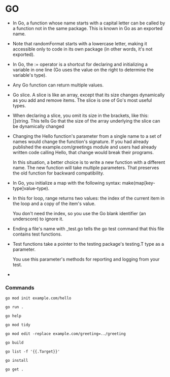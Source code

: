 # GO

- In Go, a function whose name starts with a capital letter can be called by a function not in the same package. This is known in Go as an exported name.

- Note that randomFormat starts with a lowercase letter, making it accessible only to code in its own package (in other words, it's not exported).

- In Go, the := operator is a shortcut for declaring and initializing a variable in one line (Go uses the value on the right to determine the variable's type).

- Any Go function can return multiple values.

- Go slice. A slice is like an array, except that its size changes dynamically as you add and remove items. The slice is one of Go's most useful types.

- When declaring a slice, you omit its size in the brackets, like this: []string. This tells Go that the size of the array underlying the slice can be dynamically changed

- Changing the Hello function's parameter from a single name to a set of names would change the function's signature. If you had already published the example.com/greetings module and users had already written code calling Hello, that change would break their programs.

  In this situation, a better choice is to write a new function with a different name. The new function will take multiple parameters. That preserves the old function for backward compatibility.

- In Go, you initialize a map with the following syntax: make(map[key-type]value-type).

- In this for loop, range returns two values: the index of the current item in the loop and a copy of the item's value.

  You don't need the index, so you use the Go blank identifier (an underscore) to ignore it.

- Ending a file's name with \_test.go tells the go test command that this file contains test functions.

- Test functions take a pointer to the testing package's testing.T type as a parameter.

  You use this parameter's methods for reporting and logging from your test.

-

### Commands

`go mod init example.com/hello`

`go run .`

`go help`

`go mod tidy`

`go mod edit -replace example.com/greeting=../greeting`

`go build`

`go list -f '{{.Target}}'`

`go install`

`go get .`
